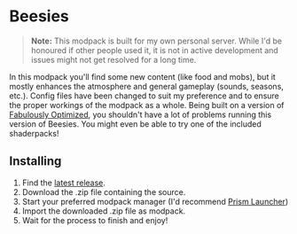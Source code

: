 # Beesies

> **Note:** This modpack is built for my own personal server. While I'd be honoured if other people used it, it is not in active development and issues might not get resolved for a long time.

In this modpack you'll find some new content (like food and mobs), but it mostly enhances the atmosphere and general gameplay (sounds, seasons, etc.). Config files have been changed to suit my preference and to ensure the proper workings of the modpack as a whole.
Being built on a version of [Fabulously Optimized](https://modrinth.com/modpack/fabulously-optimized), you shouldn't have a lot of problems running this version of Beesies. You might even be able to try one of the included shaderpacks!

## Installing
1. Find the [latest release](https://github.com/koninginsamira/Beesies/releases/latest).
2. Download the .zip file containing the source.
3. Start your preferred modpack manager (I'd recommend [Prism Launcher](https://prismlauncher.org))
4. Import the downloaded .zip file as modpack.
5. Wait for the process to finish and enjoy!
